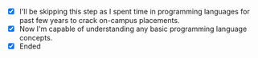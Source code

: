- [x] I'll be skipping this step as I spent time in programming languages for past few years to crack on-campus placements.
- [x] Now I'm capable of understanding any basic programming language concepts. 
- [x] Ended